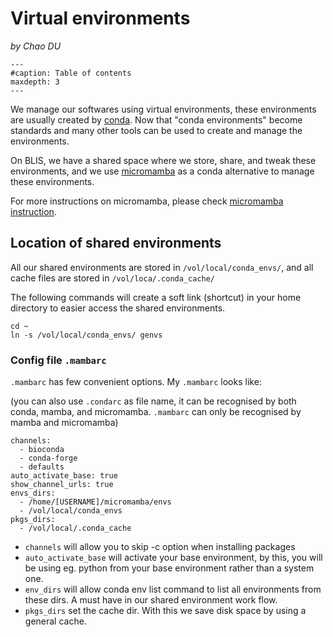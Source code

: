 # Virtual environments

*by Chao DU*

```{toctree}
---
#caption: Table of contents
maxdepth: 3
---
```

We manage our softwares using virtual environments, these environments are usually created by [conda](https://docs.conda.io/en/latest/). Now that "conda environments" become standards and many other tools can be used to create and manage the environments.

On BLIS, we have a shared space where we store, share, and tweak these environments, and we use [micromamba](https://mamba.readthedocs.io/en/latest/user_guide/micromamba.html) as a conda alternative to manage these environments.

For more instructions on micromamba, please check [micromamba instruction](../basic_tools/micromamba.md#blis-users).

## Location of shared environments

All our shared environments are stored in `/vol/local/conda_envs/`, and all cache files are stored in `/vol/loca/.conda_cache/`

The following commands will create a soft link (shortcut) in your home directory to easier access the shared environments.

```shell
cd ~
ln -s /vol/local/conda_envs/ genvs
```

### Config file `.mambarc`

`.mambarc` has few convenient options. My `.mambarc` looks like:

(you can also use `.condarc` as file name, it can be recognised by both conda, mamba, and micromamba. `.mambarc` can only be recognised by mamba and micromamba)

```
channels:
  - bioconda
  - conda-forge
  - defaults
auto_activate_base: true
show_channel_urls: true
envs_dirs:
  - /home/[USERNAME]/micromamba/envs
  - /vol/local/conda_envs
pkgs_dirs:
  - /vol/local/.conda_cache
```
 
- `channels` will allow you to skip -c option when installing packages
- `auto_activate_base` will activate your base environment, by this, you will be using eg. python from your base environment rather than a system one.
- `env_dirs` will allow conda env list command to list all environments from these dirs. A must have in our shared environment work flow.
- `pkgs_dirs` set the cache dir. With this we save disk space by using a general cache.
